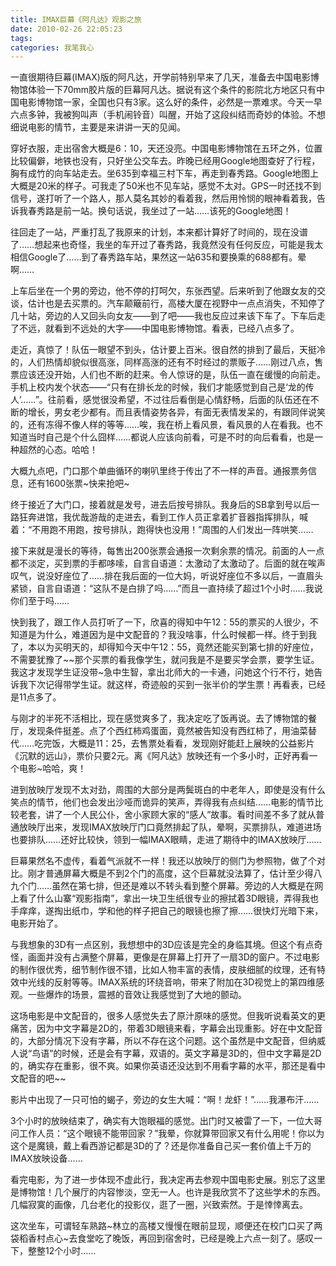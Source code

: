 ```yaml
---
title: IMAX巨幕《阿凡达》观影之旅
date: 2010-02-26 22:05:23
tags:
categories: 我笔我心
---
```


一直很期待巨幕(IMAX)版的阿凡达，开学前特别早来了几天，准备去中国电影博物馆体验一下70mm胶片版的巨幕阿凡达。据说有这个条件的影院北方地区只有中国电影博物馆一家，全国也只有3家。这么好的条件，必然是一票难求。今天一早六点多钟，我被狗叫声（手机闹铃音）叫醒，开始了这段纠结而奇妙的体验。不想细说电影的情节，主要是来讲讲一天的见闻。

穿好衣服，走出宿舍大概是6：10，天还没亮。中国电影博物馆在五环之外，位置比较偏僻，地铁也没有，只好坐公交车去。昨晚已经用Google地图查好了行程，胸有成竹的向车站走去。坐635到幸福三村下车，再走到春秀路。Google地图上大概是20米的样子。可我走了50米也不见车站，感觉不太对。GPS一时还找不到信号，遂打听了一个路人，那人莫名其妙的看着我，然后用怜悯的眼神看着我，告诉我春秀路是前一站。换句话说，我坐过了一站……该死的Google地图！

<!--more-->

往回走了一站，严重打乱了我原来的计划，本来都计算好了时间的，现在没谱了……想起来也奇怪，我坐的车开过了春秀路，我竟然没有任何反应，可能是我太相信Google了……到了春秀路车站，果然这一站635和要换乘的688都有。晕啊……

上车后坐在一个男的旁边，他不停的打呵欠，东张西望。后来听到了他跟女友的交谈，估计也是去买票的。汽车颠簸前行，高楼大厦在视野中一点点消失，不知停了几十站，旁边的人又回头向女友——到了吧——我也反应过来该下车了。下车后走了不远，就看到不远处的大字——中国电影博物馆。看表，已经八点多了。

走近，真惊了！队伍一眼望不到头，估计要上百米。很自然的排到了最后，天挺冷的，人们热情却貌似很高涨，同样高涨的还有不时经过的票贩子……刚过八点，售票应该还没开始，人们也不断的赶来。令人惊讶的是，队伍一直在缓慢的向前走。手机上校内发个状态——“只有在排长龙的时候，我们才能感觉到自己是‘龙的传人’……”。往前看，感觉很没希望，不过往后看倒是心情舒畅，后面的队伍还在不断的增长，男女老少都有。而且表情姿势各异，有面无表情发呆的，有跟同伴说笑的，还有冻得不像人样的等等……唉，我在桥上看风景，看风景的人在看我。也不知道当时自己是个什么囧样……都说人应该向前看，可是不时的向后看看，也是一种超然的心态。哈哈！

大概九点吧，门口那个单曲循环的喇叭里终于传出了不一样的声音。通报票务信息，还有1600张票~快来抢吧~

终于接近了大门口，接着就是发号，进去后按号排队。我身后的SB拿到号以后一路狂奔进馆，我优哉游哉的走进去，看到工作人员正拿着扩音器指挥排队，喊着：“不用跑不用跑，按号排队，跑得快也没用！”周围的人们发出一阵哄笑……

接下来就是漫长的等待，每售出200张票会通报一次剩余票的情况。前面的人一点都不淡定，买到票的手都哆嗦，自言自语道：太激动了太激动了。后面的就在唉声叹气，说没好座位了……排在我后面的一位大妈，听说好座位不多以后，一直眉头紧锁，自言自语道：“这队不是白排了吗……”而且一直持续了超过1个小时……我说你们至于吗……

快到我了，跟工作人员打听了一下，欣喜的得知中午12：55的票买的人很少，不知道是为什么，难道因为是中文配音的？我没啥事，什么时候都一样。终于到我了，本以为买明天的，却得知今天中午12：55，竟然还能买到第七排的好座位，不需要犹豫了~~那个买票的看我像学生，就问我是不是要买学会票，要学生证。我这才发现学生证没带~急中生智，拿出北师大的一卡通，问她这个行不行，她告诉我下次记得带学生证。就这样，奇迹般的买到一张半价的学生票！再看表，已经是11点多了。

与刚才的半死不活相比，现在感觉爽多了，我决定吃了饭再说。去了博物馆的餐厅，发现条件挺差。点了个西红柿鸡蛋面，竟然被告知没有西红柿了，用油菜替代……吃完饭，大概是11：25，去售票处看看，发现刚好能赶上展映的公益影片《沉默的远山》，票价只要2元。离《阿凡达》放映还有一个多小时，正好再看一个电影~哈哈，爽！

进到放映厅发现不太对劲，周围的大部分是两鬓斑白的中老年人，即使是没有什么笑点的情节，他们也会发出沙哑而诡异的笑声，弄得我有点纠结……电影的情节比较老套，讲了一个人民公仆，舍小家顾大家的“感人”故事。看时间差不多了就从普通放映厅出来，发现IMAX放映厅门口竟然排起了队，晕啊，买票排队，难道进场也要排队……还好比较快，领到一幅IMAX眼睛，走进了期待中的IMAX放映厅……

巨幕果然名不虚传，看着气派就不一样！我还以放映厅的侧门为参照物，做了个对比。刚才普通屏幕大概是不到2个门的高度，这个巨幕就没法算了，估计至少得八九个门……虽然在第七排，但还是难以不转头看到整个屏幕。旁边的人大概是在网上看了什么山寨“观影指南”，拿出一块卫生纸很专业的擦拭着3D眼镜，弄得我也手痒痒，遂掏出纸巾，学和他的样子把自己的眼镜也擦了擦……很快灯光暗下来，电影开始了。

与我想象的3D有一点区别，我想想中的3D应该是完全的身临其境。但这个有点奇怪，画面并没有占满整个屏幕，更像是在屏幕上打开了一扇3D的窗户。不过电影的制作很优秀，细节制作很不错，比如人物丰富的表情，皮肤细腻的纹理，还有特效中光线的反射等等。IMAX系统的环绕音响，带来了附加在3D视觉上的第四维感观。一些爆炸的场景，震撼的音效让我感觉到了大地的颤动。

这场电影是中文配音的，很多人感觉失去了原汁原味的感觉。但我听说看英文的更痛苦，因为中文字幕是2D的，带着3D眼镜来看，字幕会出现重影。好在中文配音的，大部分情况下没有字幕，所以不存在这个问题。这个虽然是中文配音，但纳威人说“鸟语”的时候，还是会有字幕，双语的。英文字幕是3D的，但中文字幕是2D的，确实存在重影，很不爽。如果你英语还没达到不用看字幕的水平，那还是看中文配音的吧~~

影片中出现了一只可怕的蝎子，旁边的女生大喊：“啊！龙虾！”……我瀑布汗……

3个小时的放映结束了，确实有大饱眼福的感觉。出门时又被雷了一下，一位大哥问工作人员：“这个眼镜不能带回家？”我晕，你就算带回家又有什么用呢！你以为这个是魔镜，戴上看西游记都是3D的了？还是你准备自己买一套价值上千万的IMAX放映设备……

看完电影，为了进一步体现不虚此行，我决定再去参观中国电影史展。别忘了这里是博物馆！几个展厅的内容惨淡，空无一人。也许是我欣赏不了这些学术的东西。几幅寂寞的画像，几台老化的投影仪，逛了一圈，兴致索然。于是悻悻离去。

这次坐车，可谓轻车熟路~林立的高楼又慢慢在眼前显现，顺便还在校门口买了两袋稻香村点心~去食堂吃了晚饭，再回到宿舍时，已经是晚上六点一刻了。感叹一下，整整12个小时……
